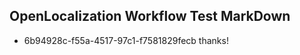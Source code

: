 ## OpenLocalization Workflow Test MarkDown
* 6b94928c-f55a-4517-97c1-f7581829fecb 
thanks!<!--HONumber=Mar16_HO2-->
